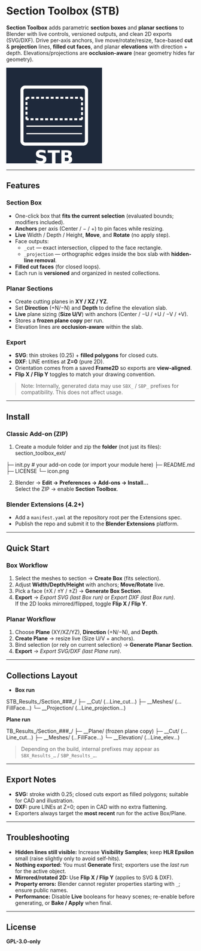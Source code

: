 # Section Toolbox (STB)

**Section Toolbox** adds parametric **section boxes** and **planar sections** to Blender with live controls, versioned outputs, and clean 2D exports (SVG/DXF). Drive per-axis anchors, live move/rotate/resize, face-based **cut** & **projection** lines, **filled cut faces**, and planar **elevations** with direction + depth. Elevations/projections are **occlusion-aware** (near geometry hides far geometry).

![Icon](icon.png)

---

## Features

### Section Box
- One-click box that **fits the current selection** (evaluated bounds; modifiers included).
- **Anchors** per axis (Center / − / +) to pin faces while resizing.
- **Live** Width / Depth / Height, **Move**, and **Rotate** (no apply step).
- Face outputs:
  - `_cut` — exact intersection, clipped to the face rectangle.
  - `_projection` — orthographic edges inside the box slab with **hidden-line removal**.
- **Filled cut faces** (for closed loops).
- Each run is **versioned** and organized in nested collections.

### Planar Sections
- Create cutting planes in **XY / XZ / YZ**.
- Set **Direction** (+N/−N) and **Depth** to define the elevation slab.
- **Live** plane sizing (**Size U/V**) with anchors (Center / −U / +U / −V / +V).
- Stores a **frozen plane copy** per run.
- Elevation lines are **occlusion-aware** within the slab.

### Export
- **SVG**: thin strokes (0.25) + **filled polygons** for closed cuts.
- **DXF**: LINE entities at **Z=0** (pure 2D).
- Orientation comes from a saved **Frame2D** so exports are **view-aligned**.
- **Flip X / Flip Y** toggles to match your drawing convention.

> Note: Internally, generated data may use `SBX_` / `SBP_` prefixes for compatibility. This does not affect usage.

---

## Install

### Classic Add-on (ZIP)
1. Create a module folder and zip the **folder** (not just its files):
section_toolbox_ext/

├─ init.py # your add-on code (or import your module here)
├─ README.md
├─ LICENSE
└─ icon.png

2. Blender → **Edit → Preferences → Add-ons → Install…**  
Select the ZIP → enable **Section Toolbox**.

### Blender Extensions (4.2+)
- Add a `manifest.yaml` at the repository root per the Extensions spec.
- Publish the repo and submit it to the **Blender Extensions** platform.

---

## Quick Start

### Box Workflow
1. Select the meshes to section → **Create Box** (fits selection).
2. Adjust **Width/Depth/Height** with anchors; **Move/Rotate** live.
3. Pick a face (±X / ±Y / ±Z) → **Generate Box Section**.
4. **Export** → _Export SVG (last Box run)_ or _Export DXF (last Box run)_.  
If the 2D looks mirrored/flipped, toggle **Flip X / Flip Y**.

### Planar Workflow
1. Choose **Plane** (XY/XZ/YZ), **Direction** (+N/−N), and **Depth**.
2. **Create Plane** → resize live (Size U/V + anchors).
3. Bind selection (or rely on current selection) → **Generate Planar Section**.
4. **Export** → _Export SVG/DXF (last Plane run)_.

---

## Collections Layout

- **Box run**

STB_Results_<BoxName>/Section_###_<Face>/
├─ __Cut/ (…Line_cut…)
├─ __Meshes/ (…FillFace…)
└─ __Projection/ (…Line_projection…)

 **Plane run**
 
 TB_Results_<PlaneName>/Section_###_<Tag>/
├─ __Plane/ (frozen plane copy)
├─ __Cut/ (…Line_cut…)
├─ __Meshes/ (…FillFace…)
└─ __Elevation/ (…Line_elev…)


> Depending on the build, internal prefixes may appear as `SBX_Results_…` / `SBP_Results_…`.

---

## Export Notes
- **SVG:** stroke width 0.25; closed cuts export as filled polygons; suitable for CAD and illustration.
- **DXF:** pure LINEs at Z=0; open in CAD with no extra flattening.
- Exporters always target the **most recent** run for the active Box/Plane.

---

## Troubleshooting
- **Hidden lines still visible:** Increase **Visibility Samples**; keep **HLR Epsilon** small (raise slightly only to avoid self-hits).
- **Nothing exported:** You must **Generate** first; exporters use the *last run* for the active object.
- **Mirrored/rotated 2D:** Use **Flip X / Flip Y** (applies to SVG & DXF).
- **Property errors:** Blender cannot register properties starting with `_`; ensure public names.
- **Performance:** Disable **Live** booleans for heavy scenes; re-enable before generating, or **Bake / Apply** when final.

---

## License
**GPL-3.0-only**
